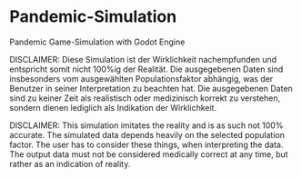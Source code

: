 # Pandemic-Simulation
Pandemic Game-Simulation with Godot Engine

DISCLAIMER: Diese Simulation ist der Wirklichkeit nachempfunden und entspricht somit nicht 100%ig der Realität. Die ausgegebenen Daten sind insbesonders vom ausgewählten Populationsfaktor abhängig, was der Benutzer in seiner Interpretation zu beachten hat. Die ausgegebenen Daten sind zu keiner Zeit als realistisch oder medizinisch korrekt zu verstehen, sondern dienen lediglich als Indikation der Wirklichkeit. 

DISCLAIMER: This simulation imitates the reality and is as such not 100% accurate. The simulated data depends heavily on the selected population factor. The user has to consider these things, when interpreting the data. The output data must not be considered medically correct at any time, but rather as an indication of reality.
